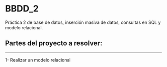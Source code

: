 # BBDD_2
Práctica 2 de base de datos, inserción masiva de datos, consultas en SQL y modelo relacional.

## Partes del proyecto a resolver:
--------------------------------------------------------------------------------------------

1- Realizar un modelo relacional